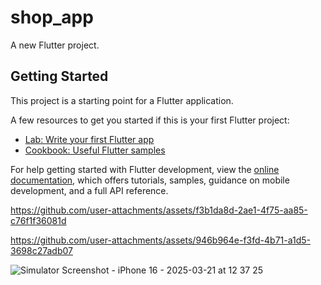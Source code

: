 # shop_app

A new Flutter project.

## Getting Started

This project is a starting point for a Flutter application.

A few resources to get you started if this is your first Flutter project:

- [Lab: Write your first Flutter app](https://docs.flutter.dev/get-started/codelab)
- [Cookbook: Useful Flutter samples](https://docs.flutter.dev/cookbook)

For help getting started with Flutter development, view the
[online documentation](https://docs.flutter.dev/), which offers tutorials,
samples, guidance on mobile development, and a full API reference.


https://github.com/user-attachments/assets/f3b1da8d-2ae1-4f75-aa85-c76f1f36081d



https://github.com/user-attachments/assets/946b964e-f3fd-4b71-a1d5-3698c27adb07

![Simulator Screenshot - iPhone 16 - 2025-03-21 at 12 37 25](https://github.com/user-attachments/assets/f6a90652-7f2c-43d8-998e-35cb4b941505)
